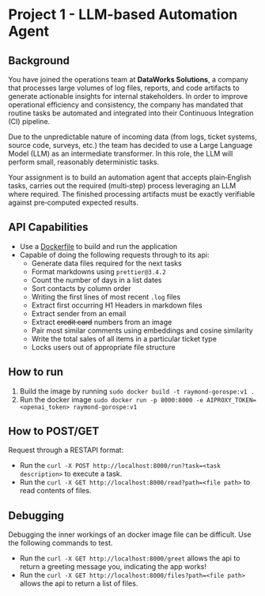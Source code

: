 # Project 1 - LLM-based Automation Agent

## Background

You have joined the operations team at **DataWorks Solutions**, a company that processes large volumes of log files, reports, and code artifacts to generate actionable insights for internal stakeholders. In order to improve operational efficiency and consistency, the company has mandated that routine tasks be automated and integrated into their Continuous Integration (CI) pipeline.

Due to the unpredictable nature of incoming data (from logs, ticket systems, source code, surveys, etc.) the team has decided to use a Large Language Model (LLM) as an intermediate transformer. In this role, the LLM will perform small, reasonably deterministic tasks.

Your assignment is to build an automation agent that accepts plain‑English tasks, carries out the required (multi‑step) process leveraging an LLM where required. The finished processing artifacts must be exactly verifiable against pre‑computed expected results.

## API Capabilities

- Use a [Dockerfile](Dockerfile) to build and run the application
- Capable of doing the following requests through to its api:
    - Generate data files required for the next tasks
    - Format markdowns using `prettier@3.4.2`
    - Count the number of days in a list dates
    - Sort contacts by column order
    - Writing the first lines of most recent `.log` files
    - Extract first occurring H1 Headers in markdown files
    - Extract sender from an email
    - Extract ~~credit card~~ numbers from an image
    - Pair most similar comments using embeddings and cosine similarity
    - Write the total sales of all items in a particular ticket type
    - Locks users out of appropriate file structure

## How to run

1. Build the image by running `sudo docker build -t raymond-gorospe:v1 .`
2. Run the docker image `sudo docker run -p 8000:8000 -e AIPROXY_TOKEN=<openai_token> raymond-gorospe:v1`

## How to POST/GET

Request through a RESTAPI format:

- Run the `curl -X POST http://localhost:8000/run?task=<task description>` to execute a task.
- Run the `curl -X GET http://localhost:8000/read?path=<file path>` to read contents of files. 

## Debugging

Debugging the inner workings of an docker image file can be difficult. Use the following commands to test.

- Run the `curl -X GET http://localhost:8000/greet` allows the api to return a greeting message you, indicating the app works!
- Run the `curl -X GET http://localhost:8000/files?path=<file path>` allows the api to return a list of files.
